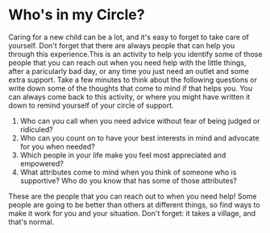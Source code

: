 # Who's in my Circle?

Caring for a new child can be a lot, and it's easy to forget to take care of yourself. Don't forget that there are always people that can help you through this experience.This is an activity to help you identify some of those people that you can reach out when you need help with the little things, after a paricularly bad day, or any time you just need an outlet and some extra support. Take a few minutes to think about the following questions or write down some of the thoughts that come to mind if that helps you. You can always come back to this activity, or where you might have written it down to remind yourself of your circle of support.

1) Who can you call when you need advice without fear of being judged or ridiculed?
2) Who can you count on to have your best interests in mind and advocate for you when needed?
3) Which people in your life make you feel most appreciated and empowered?
4) What attributes come to mind when you think of someone who is supportive? Who do you know that has some of those attributes?

These are the people that you can reach out to when you need help! Some people are going to be better than others at different things, so find ways to make it work for you and your situation. Don't forget: it takes a village, and that's normal.
